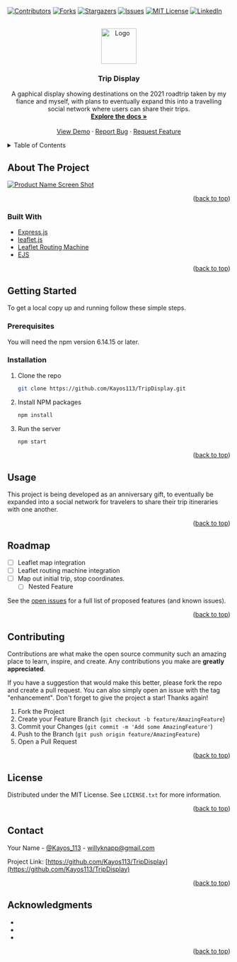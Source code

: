 <div id="top"></div>
<!--
*** Thanks for checking out the Best-README-Template. If you have a suggestion
*** that would make this better, please fork the repo and create a pull request
*** or simply open an issue with the tag "enhancement".
*** Don't forget to give the project a star!
*** Thanks again! Now go create something AMAZING! :D
-->



<!-- PROJECT SHIELDS -->
<!--
*** I'm using markdown "reference style" links for readability.
*** Reference links are enclosed in brackets [ ] instead of parentheses ( ).
*** See the bottom of this document for the declaration of the reference variables
*** for contributors-url, forks-url, etc. This is an optional, concise syntax you may use.
*** https://www.markdownguide.org/basic-syntax/#reference-style-links
-->
[![Contributors][contributors-shield]][contributors-url]
[![Forks][forks-shield]][forks-url]
[![Stargazers][stars-shield]][stars-url]
[![Issues][issues-shield]][issues-url]
[![MIT License][license-shield]][license-url]
[![LinkedIn][linkedin-shield]][linkedin-url]



<!-- PROJECT LOGO -->
<br />
<div align="center">
  <a href="https://github.com/Kayos113/TripDisplay">
    <img src="images/logo.png" alt="Logo" width="80" height="80">
  </a>

<h3 align="center">Trip Display</h3>

  <p align="center">
    A gaphical display showing destinations on the 2021 roadtrip taken by my fiance and myself, with plans to eventually expand this into a travelling social network where users can share their trips.
    <br />
    <a href="https://github.com/Kayos113/TripDisplay"><strong>Explore the docs »</strong></a>
    <br />
    <br />
    <a href="https://github.com/Kayos113/TripDisplay">View Demo</a>
    ·
    <a href="https://github.com/Kayos113/TripDisplay/issues">Report Bug</a>
    ·
    <a href="https://github.com/Kayos113/TripDisplay/issues">Request Feature</a>
  </p>
</div>



<!-- TABLE OF CONTENTS -->
<details>
  <summary>Table of Contents</summary>
  <ol>
    <li>
      <a href="#about-the-project">About The Project</a>
      <ul>
        <li><a href="#built-with">Built With</a></li>
      </ul>
    </li>
    <li>
      <a href="#getting-started">Getting Started</a>
      <ul>
        <li><a href="#prerequisites">Prerequisites</a></li>
        <li><a href="#installation">Installation</a></li>
      </ul>
    </li>
    <li><a href="#usage">Usage</a></li>
    <li><a href="#roadmap">Roadmap</a></li>
    <li><a href="#contributing">Contributing</a></li>
    <li><a href="#license">License</a></li>
    <li><a href="#contact">Contact</a></li>
    <li><a href="#acknowledgments">Acknowledgments</a></li>
  </ol>
</details>



<!-- ABOUT THE PROJECT -->
## About The Project

[![Product Name Screen Shot][product-screenshot]](https://example.com)

<p align="right">(<a href="#top">back to top</a>)</p>



### Built With

* [Express.js](https://expressjs.com/)
* [leaflet.js](https://leafletjs.com/)
* [Leaflet Routing Machine](https://www.liedman.net/leaflet-routing-machine/)
* [EJS](https://ejs.co/)

<p align="right">(<a href="#top">back to top</a>)</p>



<!-- GETTING STARTED -->
## Getting Started

To get a local copy up and running follow these simple steps.

### Prerequisites

You will need the npm version 6.14.15 or later.

### Installation

1. Clone the repo
   ```sh
   git clone https://github.com/Kayos113/TripDisplay.git
   ```
2. Install NPM packages
   ```sh
   npm install
   ```
3. Run the server
   ```sh
   npm start
   ```

<p align="right">(<a href="#top">back to top</a>)</p>



<!-- USAGE EXAMPLES -->
## Usage

This project is being developed as an anniversary gift, to eventually be expanded into a social network for travelers to share their trip itineraries with one another.

<p align="right">(<a href="#top">back to top</a>)</p>



<!-- ROADMAP -->
## Roadmap

- [ ] Leaflet map integration
- [ ] Leaflet routing machine integration
- [ ] Map out initial trip, stop coordinates.
    - [ ] Nested Feature

See the [open issues](https://github.com/Kayos113/TripDisplay/issues) for a full list of proposed features (and known issues).

<p align="right">(<a href="#top">back to top</a>)</p>



<!-- CONTRIBUTING -->
## Contributing

Contributions are what make the open source community such an amazing place to learn, inspire, and create. Any contributions you make are **greatly appreciated**.

If you have a suggestion that would make this better, please fork the repo and create a pull request. You can also simply open an issue with the tag "enhancement".
Don't forget to give the project a star! Thanks again!

1. Fork the Project
2. Create your Feature Branch (`git checkout -b feature/AmazingFeature`)
3. Commit your Changes (`git commit -m 'Add some AmazingFeature'`)
4. Push to the Branch (`git push origin feature/AmazingFeature`)
5. Open a Pull Request

<p align="right">(<a href="#top">back to top</a>)</p>



<!-- LICENSE -->
## License

Distributed under the MIT License. See `LICENSE.txt` for more information.

<p align="right">(<a href="#top">back to top</a>)</p>



<!-- CONTACT -->
## Contact

Your Name - [@Kayos_113](https://twitter.com/Kayos_113) - willyknapp@gmail.com

Project Link: [https://github.com/Kayos113/TripDisplay](https://github.com/Kayos113/TripDisplay)

<p align="right">(<a href="#top">back to top</a>)</p>



<!-- ACKNOWLEDGMENTS -->
## Acknowledgments

* []()
* []()
* []()

<p align="right">(<a href="#top">back to top</a>)</p>



<!-- MARKDOWN LINKS & IMAGES -->
<!-- https://www.markdownguide.org/basic-syntax/#reference-style-links -->
[contributors-shield]: https://img.shields.io/github/contributors/Kayos113/TripDisplay.svg?style=for-the-badge
[contributors-url]: https://github.com/Kayos113/TripDisplay/graphs/contributors
[forks-shield]: https://img.shields.io/github/forks/Kayos113/TripDisplay.svg?style=for-the-badge
[forks-url]: https://github.com/Kayos113/TripDisplay/network/members
[stars-shield]: https://img.shields.io/github/stars/Kayos113/TripDisplay.svg?style=for-the-badge
[stars-url]: https://github.com/Kayos113/TripDisplay/stargazers
[issues-shield]: https://img.shields.io/github/issues/Kayos113/TripDisplay.svg?style=for-the-badge
[issues-url]: https://github.com/Kayos113/TripDisplay/issues
[license-shield]: https://img.shields.io/github/license/Kayos113/TripDisplay.svg?style=for-the-badge
[license-url]: https://github.com/Kayos113/TripDisplay/blob/master/LICENSE.txt
[linkedin-shield]: https://img.shields.io/badge/-LinkedIn-black.svg?style=for-the-badge&logo=linkedin&colorB=555
[linkedin-url]: https://linkedin.com/in/william-knapp-4684b5134
[product-screenshot]: images/screenshot.png
